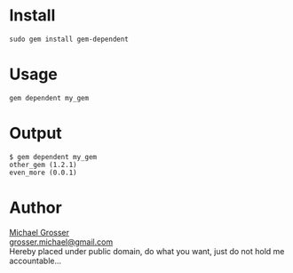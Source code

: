Install
=======
    sudo gem install gem-dependent

Usage
=====
    gem dependent my_gem

Output
======

    $ gem dependent my_gem
    other_gem (1.2.1)
    even_more (0.0.1)

Author
======
[Michael Grosser](http://grosser.it)  
grosser.michael@gmail.com  
Hereby placed under public domain, do what you want, just do not hold me accountable...
